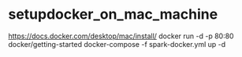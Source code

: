 # setupdocker_on_mac_machine
https://docs.docker.com/desktop/mac/install/
docker run -d -p 80:80 docker/getting-started
docker-compose -f spark-docker.yml up -d
